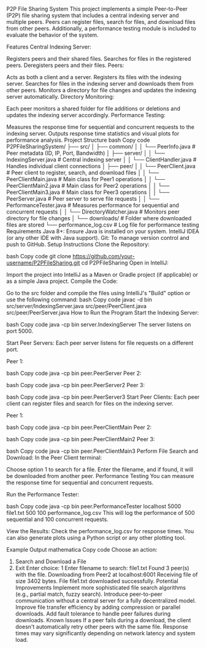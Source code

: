 P2P File Sharing System
This project implements a simple Peer-to-Peer (P2P) file sharing system that includes a central indexing server and multiple peers. Peers can register files, search for files, and download files from other peers. Additionally, a performance testing module is included to evaluate the behavior of the system.

Features
Central Indexing Server:

Registers peers and their shared files.
Searches for files in the registered peers.
Deregisters peers and their files.
Peers:

Acts as both a client and a server.
Registers its files with the indexing server.
Searches for files in the indexing server and downloads them from other peers.
Monitors a directory for file changes and updates the indexing server automatically.
Directory Monitoring:

Each peer monitors a shared folder for file additions or deletions and updates the indexing server accordingly.
Performance Testing:

Measures the response time for sequential and concurrent requests to the indexing server.
Outputs response time statistics and visual plots for performance analysis.
Project Structure
bash
Copy code
P2PFileSharingSystem/
├── src/
│   ├── common/
│   │   └── PeerInfo.java              # Peer metadata (ID, IP, Port, Bandwidth)
│   ├── server/
│   │   └── IndexingServer.java        # Central indexing server
│   │   └── ClientHandler.java         # Handles individual client connections
│   ├── peer/
│   │   └── PeerClient.java            # Peer client to register, search, and download files
│   │   └── PeerClientMain.java        # Main class for Peer1 operations
│   │   └── PeerClientMain2.java       # Main class for Peer2 operations
│   │   └── PeerClientMain3.java       # Main class for Peer3 operations
│   │   └── PeerServer.java            # Peer server to serve file requests
│   │   └── PerformanceTester.java     # Measures performance for sequential and concurrent requests
│   │   └── DirectoryWatcher.java      # Monitors peer directory for file changes
│   └── downloads/                     # Folder where downloaded files are stored
└── performance_log.csv                # Log file for performance testing
Requirements
Java 8+: Ensure Java is installed on your system.
IntelliJ IDEA (or any other IDE with Java support).
Git: To manage version control and push to GitHub.
Setup Instructions
Clone the Repository:

bash
Copy code
git clone https://github.com/your-username/P2PFileSharing.git
cd P2PFileSharing
Open in IntelliJ:

Import the project into IntelliJ as a Maven or Gradle project (if applicable) or as a simple Java project.
Compile the Code:

Go to the src folder and compile the files using IntelliJ's "Build" option or use the following command:
bash
Copy code
javac -d bin src/server/IndexingServer.java src/peer/PeerClient.java src/peer/PeerServer.java
How to Run the Program
Start the Indexing Server:

bash
Copy code
java -cp bin server.IndexingServer
The server listens on port 5000.

Start Peer Servers: Each peer server listens for file requests on a different port.

Peer 1:

bash
Copy code
java -cp bin peer.PeerServer
Peer 2:

bash
Copy code
java -cp bin peer.PeerServer2
Peer 3:

bash
Copy code
java -cp bin peer.PeerServer3
Start Peer Clients: Each peer client can register files and search for files on the indexing server.

Peer 1:

bash
Copy code
java -cp bin peer.PeerClientMain
Peer 2:

bash
Copy code
java -cp bin peer.PeerClientMain2
Peer 3:

bash
Copy code
java -cp bin peer.PeerClientMain3
Perform File Search and Download: In the Peer Client terminal:

Choose option 1 to search for a file.
Enter the filename, and if found, it will be downloaded from another peer.
Performance Testing
You can measure the response time for sequential and concurrent requests.

Run the Performance Tester:

bash
Copy code
java -cp bin peer.PerformanceTester localhost 5000 file1.txt 500 100 performance_log.csv
This will log the performance of 500 sequential and 100 concurrent requests.

View the Results: Check the performance_log.csv for response times. You can also generate plots using a Python script or any other plotting tool.

Example Output
mathematica
Copy code
Choose an action:
1. Search and Download a File
2. Exit
Enter choice: 1
Enter filename to search: file1.txt
Found 3 peer(s) with the file.
Downloading from Peer2 at localhost:6001
Receiving file of size 3402 bytes.
File file1.txt downloaded successfully.
Potential Improvements
Implement more sophisticated file search algorithms (e.g., partial match, fuzzy search).
Introduce peer-to-peer communication without a central server for a fully decentralized model.
Improve file transfer efficiency by adding compression or parallel downloads.
Add fault tolerance to handle peer failures during downloads.
Known Issues
If a peer fails during a download, the client doesn't automatically retry other peers with the same file.
Response times may vary significantly depending on network latency and system load.
